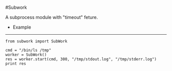 #Subwork

A subprocess module with "timeout" feture.

- Example
------
    from subwork import SubWork

    cmd = "/bin/ls /tmp"
    worker = SubWork()
    res = worker.start(cmd, 300, "/tmp/stdout.log", "/tmp/stderr.log")
    print res 
